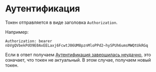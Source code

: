 Аутентификация
===

Токен отправляется в виде заголовка `Authorization`.

Например:

```
Authorization: bearer nbVgQVbekPdO9E0AxEELaxj6FcwtJ06UM8pznMloPPd2~hySPUh6umsMWQtUkRGq
```

Если в ответ получаем [Аутентификация завершилась неудачно](../response/error/unauthrized.md), это означает,
что токен не актуальный.
В этом случае, получаем новый токен.
